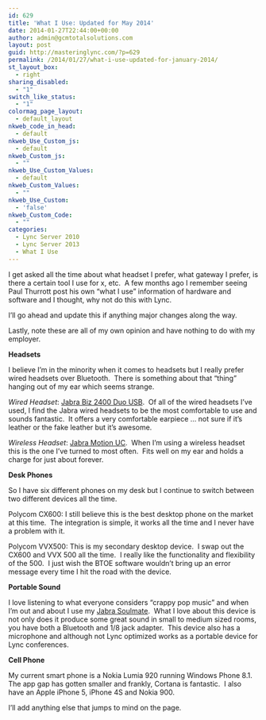 ```yaml
---
id: 629
title: 'What I Use: Updated for May 2014'
date: 2014-01-27T22:44:00+00:00
author: admin@gcmtotalsolutions.com
layout: post
guid: http://masteringlync.com/?p=629
permalink: /2014/01/27/what-i-use-updated-for-january-2014/
st_layout_box:
  - right
sharing_disabled:
  - "1"
switch_like_status:
  - "1"
colormag_page_layout:
  - default_layout
nkweb_code_in_head:
  - default
nkweb_Use_Custom_js:
  - default
nkweb_Custom_js:
  - ""
nkweb_Use_Custom_Values:
  - default
nkweb_Custom_Values:
  - ""
nkweb_Use_Custom:
  - 'false'
nkweb_Custom_Code:
  - ""
categories:
  - Lync Server 2010
  - Lync Server 2013
  - What I Use
---
```

I get asked all the time about what headset I prefer, what gateway I prefer, is there a certain tool I use for x, etc.  A few months ago I remember seeing Paul Thurrott post his own &#8220;what I use&#8221; information of hardware and software and I thought, why not do this with Lync.

I&#8217;ll go ahead and update this if anything major changes along the way.

Lastly, note these are all of my own opinion and have nothing to do with my employer.

**Headsets**

I believe I&#8217;m in the minority when it comes to headsets but I really prefer wired headsets over Bluetooth.  There is something about that &#8220;thing&#8221; hanging out of my ear which seems strange.

_Wired Headset_: [Jabra Biz 2400 Duo USB](http://www.jabra.com/Products/Wired_Headsets/Jabra_BIZ__2400__Series/Jabra_BIZ_2400_Duo_USB).  Of all of the wired headsets I&#8217;ve used, I find the Jabra wired headsets to be the most comfortable to use and sounds fantastic.  It offers a very comfortable earpiece &#8230; not sure if it&#8217;s leather or the fake leather but it&#8217;s awesome.

_Wireless Headset_: [Jabra Motion UC](http://www.jabra.com/Products/Wireless_Headsets/Jabra_MOTION_UC_Series/Jabra_MOTION_UC).  When I&#8217;m using a wireless headset this is the one I&#8217;ve turned to most often.  Fits well on my ear and holds a charge for just about forever.

**Desk Phones**

So I have six different phones on my desk but I continue to switch between two different devices all the time.

Polycom CX600: I still believe this is the best desktop phone on the market at this time.  The integration is simple, it works all the time and I never have a problem with it.

Polycom VVX500: This is my secondary desktop device.  I swap out the CX600 and VVX 500 all the time.  I really like the functionality and flexibility of the 500.  I just wish the BTOE software wouldn&#8217;t bring up an error message every time I hit the road with the device.

**Portable Sound**

I love listening to what everyone considers &#8220;crappy pop music&#8221; and when I&#8217;m out and about I use my [Jabra Soulmate](http://www.jabra.com/products/speakers/jabra_solemate/jabra_solemate_black).  What I love about this device is not only does it produce some great sound in small to medium sized rooms, you have both a Bluetooth and 1/8 jack adapter.  This device also has a microphone and although not Lync optimized works as a portable device for Lync conferences.

**Cell Phone**

My current smart phone is a Nokia Lumia 920 running Windows Phone 8.1.  The app gap has gotten smaller and frankly, Cortana is fantastic.  I also have an Apple iPhone 5, iPhone 4S and Nokia 900.

I&#8217;ll add anything else that jumps to mind on the page.
